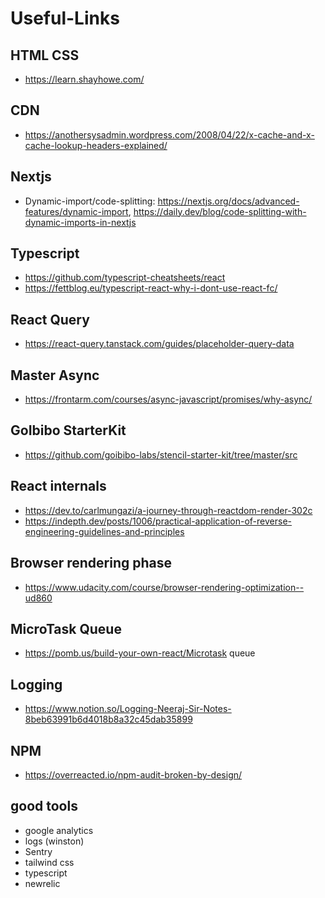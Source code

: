 # Useful-Links

## HTML CSS
* https://learn.shayhowe.com/

## CDN
* https://anothersysadmin.wordpress.com/2008/04/22/x-cache-and-x-cache-lookup-headers-explained/

## Nextjs
* Dynamic-import/code-splitting: https://nextjs.org/docs/advanced-features/dynamic-import, https://daily.dev/blog/code-splitting-with-dynamic-imports-in-nextjs

## Typescript
* https://github.com/typescript-cheatsheets/react
* https://fettblog.eu/typescript-react-why-i-dont-use-react-fc/

## React Query
* https://react-query.tanstack.com/guides/placeholder-query-data

## Master Async
* https://frontarm.com/courses/async-javascript/promises/why-async/

## GoIbibo StarterKit
* https://github.com/goibibo-labs/stencil-starter-kit/tree/master/src

## React internals
* https://dev.to/carlmungazi/a-journey-through-reactdom-render-302c
* https://indepth.dev/posts/1006/practical-application-of-reverse-engineering-guidelines-and-principles

## Browser rendering phase
* https://www.udacity.com/course/browser-rendering-optimization--ud860

## MicroTask Queue
* https://pomb.us/build-your-own-react/Microtask queue

## Logging
* https://www.notion.so/Logging-Neeraj-Sir-Notes-8beb63991b6d4018b8a32c45dab35899

## NPM
* https://overreacted.io/npm-audit-broken-by-design/

## good tools
* google analytics
* logs (winston)
* Sentry
* tailwind css
* typescript
* newrelic
